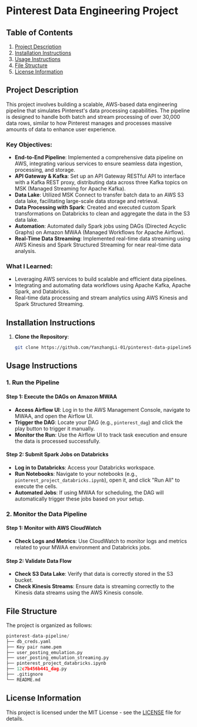 # Pinterest Data Engineering Project

## Table of Contents
1. [Project Description](#project-description)
2. [Installation Instructions](#installation-instructions)
3. [Usage Instructions](#usage-instructions)
4. [File Structure](#file-structure)
5. [License Information](#license-information)

## Project Description

This project involves building a scalable, AWS-based data engineering pipeline that simulates Pinterest's data processing capabilities. The pipeline is designed to handle both batch and stream processing of over 30,000 data rows, similar to how Pinterest manages and processes massive amounts of data to enhance user experience. 

### Key Objectives:
- **End-to-End Pipeline**: Implemented a comprehensive data pipeline on AWS, integrating various services to ensure seamless data ingestion, processing, and storage.
- **API Gateway & Kafka**: Set up an API Gateway RESTful API to interface with a Kafka REST proxy, distributing data across three Kafka topics on MSK (Managed Streaming for Apache Kafka).
- **Data Lake**: Utilized MSK Connect to transfer batch data to an AWS S3 data lake, facilitating large-scale data storage and retrieval.
- **Data Processing with Spark**: Created and executed custom Spark transformations on Databricks to clean and aggregate the data in the S3 data lake.
- **Automation**: Automated daily Spark jobs using DAGs (Directed Acyclic Graphs) on Amazon MWAA (Managed Workflows for Apache Airflow).
- **Real-Time Data Streaming**: Implemented real-time data streaming using AWS Kinesis and Spark Structured Streaming for near real-time data analysis.

### What I Learned:
- Leveraging AWS services to build scalable and efficient data pipelines.
- Integrating and automating data workflows using Apache Kafka, Apache Spark, and Databricks.
- Real-time data processing and stream analytics using AWS Kinesis and Spark Structured Streaming.

## Installation Instructions

1. **Clone the Repository**:
   ```bash
   git clone https://github.com/YanzhangLi-01/pinterest-data-pipeline545.git

## Usage Instructions

### 1. Run the Pipeline

#### Step 1: Execute the DAGs on Amazon MWAA
- **Access Airflow UI**: Log in to the AWS Management Console, navigate to MWAA, and open the Airflow UI.
- **Trigger the DAG**: Locate your DAG (e.g., `pinterest_dag`) and click the play button to trigger it manually.
- **Monitor the Run**: Use the Airflow UI to track task execution and ensure the data is processed successfully.

#### Step 2: Submit Spark Jobs on Databricks
- **Log in to Databricks**: Access your Databricks workspace.
- **Run Notebooks**: Navigate to your notebooks (e.g., `pinterest_project_databricks.ipynb`), open it, and click "Run All" to execute the cells.
- **Automated Jobs**: If using MWAA for scheduling, the DAG will automatically trigger these jobs based on your setup.

### 2. Monitor the Data Pipeline

#### Step 1: Monitor with AWS CloudWatch
- **Check Logs and Metrics**: Use CloudWatch to monitor logs and metrics related to your MWAA environment and Databricks jobs.

#### Step 2: Validate Data Flow
- **Check S3 Data Lake**: Verify that data is correctly stored in the S3 bucket.
- **Check Kinesis Streams**: Ensure data is streaming correctly to the Kinesis data streams using the AWS Kinesis console.


## File Structure
The project is organized as follows:
```python
pinterest-data-pipeline/       
├── db_creds.yaml 
├── Key pair name.pem
├── user_posting_emulation.py
├── user_posting_emulation_streaming.py
├── pinterest_project_databricks.ipynb
├── 12c7b456b441_dag.py
├── .gitignore
└── README.md
```

## License Information
This project is licensed under the MIT License - see the [LICENSE](https://github.com/git/git-scm.com/blob/main/MIT-LICENSE.txt)
 file for details.